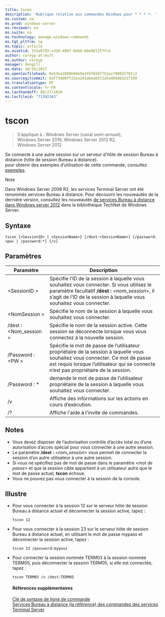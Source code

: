 ```yaml
---
title: tscon
description: 'Rubrique relative aux commandes Windows pour * * * *- '
ms.custom: na
ms.prod: windows-server
ms.reviewer: na
ms.suite: na
ms.technology: manage-windows-commands
ms.tgt_pltfrm: na
ms.topic: article
ms.assetid: 315a9793-cd10-4987-bb68-89a9d13f7fce
author: coreyp-at-msft
ms.author: coreyp
manager: dongill
ms.date: 10/16/2017
ms.openlocfilehash: 6e53ea2888b66b9e4fbf026f752acf9803270fc2
ms.sourcegitcommit: 6aff3d88ff22ea141a6ea6572a5ad8dd6321f199
ms.translationtype: MT
ms.contentlocale: fr-FR
ms.lasthandoff: 09/27/2019
ms.locfileid: "71392363"
---
```

# <a name="tscon"></a>tscon

>S’applique à : Windows Server (canal semi-annuel), Windows Server 2016, Windows Server 2012 R2, Windows Server 2012

Se connecte à une autre session sur un serveur d’hôte de session Bureau à distance (hôte de session Bureau à distance).  
pour obtenir des exemples d’utilisation de cette commande, consultez [exemples](#BKMK_examples).  

> [!NOTE]  
> Dans Windows Server 2008 R2, les services Terminal Server ont été renommés services Bureau à distance. Pour découvrir les nouveautés de la dernière version, consultez les nouveautés [de services Bureau à distance dans Windows server 2012](https://technet.microsoft.com/library/hh831527) dans la bibliothèque TechNet de Windows Server.  

## <a name="syntax"></a>Syntaxe  
```  
tscon {<SessionID> | <SessionName>} [/dest:<SessionName>] [/password:<pw> | /password:*] [/v]  
```  
## <a name="parameters"></a>Paramètres  

|Paramètre|Description|  
|-------|--------|  
|\<SessionID >|Spécifie l’ID de la session à laquelle vous souhaitez vous connecter. Si vous utilisez le paramètre facultatif **/dest :** <*nom_session*>, il s’agit de l’ID de la session à laquelle vous souhaitez vous connecter.|  
|\<NomSession >|Spécifie le nom de la session à laquelle vous souhaitez vous connecter.|  
|/dest :\<Nom_session >|Spécifie le nom de la session active. Cette session se déconnecte lorsque vous vous connectez à la nouvelle session.|  
|/Password :\<PW >|Spécifie le mot de passe de l’utilisateur propriétaire de la session à laquelle vous souhaitez vous connecter. Ce mot de passe est requis lorsque l’utilisateur qui se connecte n’est pas propriétaire de la session.|  
|/Password : *|demande le mot de passe de l’utilisateur propriétaire de la session à laquelle vous souhaitez vous connecter.|  
|/v|Affiche des informations sur les actions en cours d’exécution.|  
|/?|Affiche l'aide à l'invite de commandes.|  

## <a name="remarks"></a>Notes  
-   Vous devez disposer de l’autorisation contrôle d’accès total ou d’une autorisation d’accès spécial pour vous connecter à une autre session.  
-   Le paramètre **/dest :** <*nom_session*> vous permet de connecter la session d’un autre utilisateur à une autre session.  
-   Si vous ne spécifiez pas de mot de passe dans le paramètre <*mot de passe*> et que la session cible appartient à un utilisateur autre que le mot de passe actuel, **tscon** échoue.  
-   Vous ne pouvez pas vous connecter à la session de la console.  

## <a name="BKMK_examples"></a>Illustre  
- Pour vous connecter à la session 12 sur le serveur hôte de session Bureau à distance actuel et déconnecter la session active, tapez :  
  ```  
  tscon 12  
  ```  
- Pour vous connecter à la session 23 sur le serveur hôte de session Bureau à distance actuel, en utilisant le mot de passe mypass et déconnecter la session active, tapez :  
  ```  
  tscon 23 /password:mypass  
  ```  
- Pour connecter la session nommée TERM03 à la session nommée TERM05, puis déconnecter la session TERM05, si elle est connectée, tapez :  
  ```  
  tscon TERM03 /v /dest:TERM05  
  ```  
  #### <a name="additional-references"></a>Références supplémentaires  
  [Clé de syntaxe de ligne de commande](command-line-syntax-key.md)  
  [Services Bureau à distance &#40;la référence&#41; des commandes des services Terminal Server](remote-desktop-services-terminal-services-command-reference.md)  
